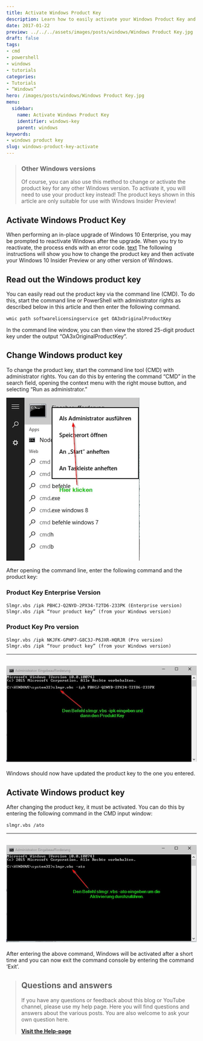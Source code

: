 ```yaml
---
title: Activate Windows Product Key
description: Learn how to easily activate your Windows Product Key and increase your productivity with these simple steps.
date: 2017-01-22
preview: ../../../assets/images/posts/windows/Windows Product Key.jpg
draft: false
tags:
- cmd 
- powershell
- windows
- tutorials
categories:
- Tutorials
- “Windows”
hero: /images/posts/windows/Windows Product Key.jpg
menu:
  sidebar:
    name: Activate Windows Product Key
    identifier: windows-key
    parent: windows
keywords:
- windows product key
slug: windows-product-key-activate
---
```

> ### Other Windows versions
>
> Of course, you can also use this method to change or activate the product key for any other Windows version.
To activate it, you will need to use your product key instead! The product keys shown in this article are only suitable for use with Windows Insider Preview!
## Activate Windows Product Key
When performing an in-place upgrade of Windows 10 Enterprise, you may be prompted to reactivate Windows after the upgrade. When you try to reactivate, the process ends with an error code.  [text](windows-key-aktivieren.de.md)
The following instructions will show you how to change the product key and then activate your Windows 10 Insider Preview or any other version of Windows.
## Read out the Windows product key
You can easily read out the product key via the command line (CMD). To do this, start the command line or PowerShell with administrator rights as described below in this article and then enter the following command.
```msdos
wmic path softwarelicensingservice get OA3xOriginalProductKey
```
In the command line window, you can then view the stored 25-digit product key under the output “OA3xOriginalProductKey”.

## Change Windows product key
To change the product key, start the command line tool (CMD) with administrator rights. You can do this by entering the command “CMD” in the search field, opening the context menu with the right mouse button, and selecting “Run as administrator.”

![cmd_aufrufen](/images/posts/windows/cmd_aufrufen.jpg)

After opening the command line, enter the following command and the product key:
### Product Key Enterprise Version
```msdos
Slmgr.vbs /ipk PBHCJ-Q2NYD-2PX34-T2TD6-233PK (Enterprise version)
Slmgr.vbs /ipk “Your product key” (from your Windows version)
```

### Product Key Pro version
```msdos
Slmgr.vbs /ipk NKJFK-GPHP7-G8C3J-P6JXR-HQRJR (Pro version)
Slmgr.vbs /ipk “Your product key” (from your Windows version)
```
---
![change Windows product key](/images/posts/windows/Befehl_Key_aendern.jpg)
---
Windows should now have updated the product key to the one you entered.
## Activate Windows product key
After changing the product key, it must be activated. You can do this by entering the following command in the CMD input window:
```msdos
slmgr.vbs /ato
```
---
![Activate Windows product key](/images/posts/windows/Befehl_Aktivierung.jpg)
---
After entering the above command, Windows will be activated after a short time and you can now exit the command console by entering the command ‘Exit’.

<!-- FM:Snippet:Start data:{"id":"Visit Help-page","fields":[]} -->
> ## Questions and answers
> 
> If you have any questions or feedback about this blog or YouTube channel, please use my help page. Here you will find questions and answers about the various posts. You are also welcome to ask your own question here.
>
> [**Visit the Help-page**](https://ticket.secure-bits.org/help)
<!-- FM:Snippet:End -->